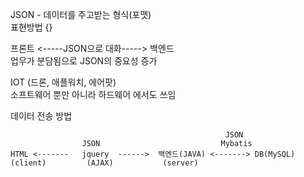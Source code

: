JSON - 데이터를 주고받는 형식(포맷)  
표현방법 {}

프론트 <-----JSON으로 대화-----> 백엔드  
업무가 분담됨으로 JSON의 중요성 증가

IOT (드론, 애플워치, 에어팟)  
소프트웨어 뿐만 아니라 하드웨어 에서도 쓰임

 데이터 전송 방법

                                                    JSON
                    JSON                           Mybatis
    HTML <-------   jquery  ------>  백엔드(JAVA) <-------> DB(MySQL)
    (client)         (AJAX)           (server)       

